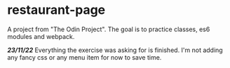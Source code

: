 # restaurant-page

A project from "The Odin Project".
The goal is to practice classes, es6 modules and webpack.

***23/11/22***
Everything the exercise was asking for is finished. 
I'm not adding any fancy css or any menu item for now to save time.